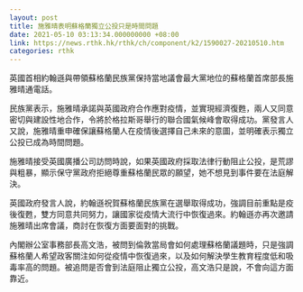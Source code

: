 ```yaml
---
layout: post
title: 施雅晴表明蘇格蘭獨立公投只是時間問題
date: 2021-05-10 03:13:34.000000000 +08:00
link: https://news.rthk.hk/rthk/ch/component/k2/1590027-20210510.htm
categories: rthk
---
```


英國首相約翰遜與帶領蘇格蘭民族黨保持當地議會最大黨地位的蘇格蘭首席部長施雅晴通電話。

民族黨表示，施雅晴承諾與英國政府合作應對疫情，並實現經濟復甦，兩人又同意密切與建設性地合作，令將於格拉斯哥舉行的聯合國氣候峰會取得成功。黨發言人又說，施雅晴重申確保讓蘇格蘭人在疫情後選擇自己未來的意圖，並明確表示獨立公投已成為時間問題。

施雅晴接受英國廣播公司訪問時說，如果英國政府採取法律行動阻止公投，是荒謬與粗暴，顯示保守黨政府拒絕尊重蘇格蘭民眾的願望，她不想見到事件要在法庭解決。

英國政府發言人說，約翰遜祝賀蘇格蘭民族黨在選舉取得成功，強調目前重點是疫後復甦，雙方同意共同努力，讓國家從疫情大流行中恢復過來。約翰遜亦再次邀請施雅晴出席會議，商討在恢復方面要面對的挑戰。

內閣辦公室事務部長高文浩，被問到倫敦當局會如何處理蘇格蘭議題時，只是強調蘇格蘭人希望政客關注如何從疫情中恢復過來，以及如何解決學生教育程度低和吸毒率高的問題。被追問是否會到法庭阻止獨立公投，高文浩只是說，不會向這方面靠近。
